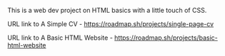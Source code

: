 This is a web dev project on HTML basics with a little touch of CSS.

URL link to A Simple CV - https://roadmap.sh/projects/single-page-cv

URL link to A Basic HTML Website - https://roadmap.sh/projects/basic-html-website
